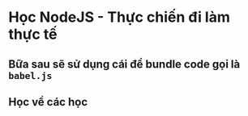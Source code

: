 # Học NodeJS - Thực chiến đi làm thực tế

## Bữa sau sẽ sử dụng cái để bundle code gọi là `babel.js`

## Học về các học

